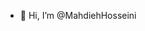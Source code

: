 - 👋 Hi, I’m @MahdiehHosseini

<!---
MahdiehHosseini/MahdiehHosseini is a ✨ special ✨ repository because its `README.md` (this file) appears on your GitHub profile.
You can click the Preview link to take a look at your changes.
--->
